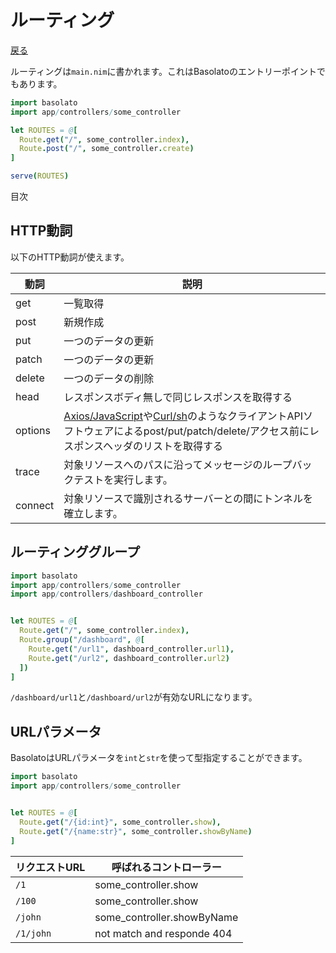 ルーティング
===
[戻る](../../README.md)

ルーティングは`main.nim`に書かれます。これはBasolatoのエントリーポイントでもあります。
```nim
import basolato
import app/controllers/some_controller

let ROUTES = @[
  Route.get("/", some_controller.index),
  Route.post("/", some_controller.create)
]

serve(ROUTES)
```

目次
<!--ts-->


<!-- Created by https://github.com/ekalinin/github-markdown-toc -->
<!-- Added by: root, at: Sat Jun 22 10:32:26 UTC 2024 -->

<!--te-->


## HTTP動詞
以下のHTTP動詞が使えます。

|動詞|説明|
|---|---|
|get|一覧取得|
|post|新規作成|
|put|一つのデータの更新|
|patch|一つのデータの更新|
|delete|一つのデータの削除|
|head|レスポンスボディ無しで同じレスポンスを取得する|
|options|[Axios/JavaScript](https://github.com/axios/axios)や[Curl/sh](https://curl.haxx.se/)のようなクライアントAPIソフトウェアによるpost/put/patch/delete/アクセス前にレスポンスヘッダのリストを取得する|
|trace|対象リソースへのパスに沿ってメッセージのループバックテストを実行します。|
|connect|対象リソースで識別されるサーバーとの間にトンネルを確立します。|

## ルーティンググループ
```nim
import basolato
import app/controllers/some_controller
import app/controllers/dashboard_controller


let ROUTES = @[
  Route.get("/", some_controller.index),
  Route.group("/dashboard", @[
    Route.get("/url1", dashboard_controller.url1),
    Route.get("/url2", dashboard_controller.url2)
  ])
]
```
`/dashboard/url1`と`/dashboard/url2`が有効なURLになります。

## URLパラメータ
BasolatoはURLパラメータを`int`と`str`を使って型指定することができます。

```nim
import basolato
import app/controllers/some_controller


let ROUTES = @[
  Route.get("/{id:int}", some_controller.show),
  Route.get("/{name:str}", some_controller.showByName)
]
```

|リクエストURL|呼ばれるコントローラー|
|---|---|
|`/1`|some_controller.show|
|`/100`|some_controller.show|
|`/john`|some_controller.showByName|
|`/1/john`|not match and responde 404|

